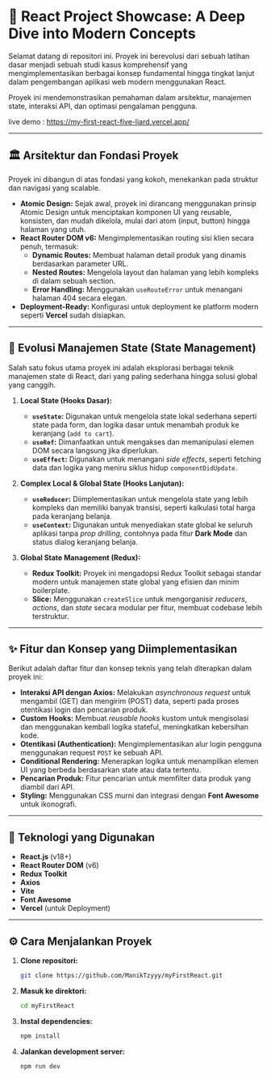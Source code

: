# 🚀 React Project Showcase: A Deep Dive into Modern Concepts

Selamat datang di repositori ini. Proyek ini berevolusi dari sebuah latihan dasar menjadi sebuah studi kasus komprehensif yang mengimplementasikan berbagai konsep fundamental hingga tingkat lanjut dalam pengembangan aplikasi web modern menggunakan React.

Proyek ini mendemonstrasikan pemahaman dalam arsitektur, manajemen state, interaksi API, dan optimasi pengalaman pengguna.

live demo : https://my-first-react-five-liard.vercel.app/

---

## 🏛️ Arsitektur dan Fondasi Proyek

Proyek ini dibangun di atas fondasi yang kokoh, menekankan pada struktur dan navigasi yang scalable.

* **Atomic Design:** Sejak awal, proyek ini dirancang menggunakan prinsip Atomic Design untuk menciptakan komponen UI yang reusable, konsisten, dan mudah dikelola, mulai dari atom (input, button) hingga halaman yang utuh.
* **React Router DOM v6:** Mengimplementasikan routing sisi klien secara penuh, termasuk:
    * **Dynamic Routes:** Membuat halaman detail produk yang dinamis berdasarkan parameter URL.
    * **Nested Routes:** Mengelola layout dan halaman yang lebih kompleks di dalam sebuah section.
    * **Error Handling:** Menggunakan `useRouteError` untuk menangani halaman 404 secara elegan.
* **Deployment-Ready:** Konfigurasi untuk deployment ke platform modern seperti **Vercel** sudah disiapkan.

---

## 🧠 Evolusi Manajemen State (State Management)

Salah satu fokus utama proyek ini adalah eksplorasi berbagai teknik manajemen state di React, dari yang paling sederhana hingga solusi global yang canggih.

1.  **Local State (Hooks Dasar):**
    * **`useState`:** Digunakan untuk mengelola state lokal sederhana seperti state pada form, dan logika dasar untuk menambah produk ke keranjang (`add to cart`).
    * **`useRef`:** Dimanfaatkan untuk mengakses dan memanipulasi elemen DOM secara langsung jika diperlukan.
    * **`useEffect`:** Digunakan untuk menangani *side effects*, seperti fetching data dan logika yang meniru siklus hidup `componentDidUpdate`.

2.  **Complex Local & Global State (Hooks Lanjutan):**
    * **`useReducer`:** Diimplementasikan untuk mengelola state yang lebih kompleks dan memiliki banyak transisi, seperti kalkulasi total harga pada keranjang belanja.
    * **`useContext`:** Digunakan untuk menyediakan state global ke seluruh aplikasi tanpa *prop drilling*, contohnya pada fitur **Dark Mode** dan status dialog keranjang belanja.

3.  **Global State Management (Redux):**
    * **Redux Toolkit:** Proyek ini mengadopsi Redux Toolkit sebagai standar modern untuk manajemen state global yang efisien dan minim boilerplate.
    * **Slice:** Menggunakan `createSlice` untuk mengorganisir *reducers*, *actions*, dan *state* secara modular per fitur, membuat codebase lebih terstruktur.

---

## ✨ Fitur dan Konsep yang Diimplementasikan

Berikut adalah daftar fitur dan konsep teknis yang telah diterapkan dalam proyek ini:

* **Interaksi API dengan Axios:** Melakukan *asynchronous request* untuk mengambil (GET) dan mengirim (POST) data, seperti pada proses otentikasi login dan pencarian produk.
* **Custom Hooks:** Membuat *reusable hooks* kustom untuk mengisolasi dan menggunakan kembali logika stateful, meningkatkan kebersihan kode.
* **Otentikasi (Authentication):** Mengimplementasikan alur login pengguna menggunakan request `POST` ke sebuah API.
* **Conditional Rendering:** Menerapkan logika untuk menampilkan elemen UI yang berbeda berdasarkan state atau data tertentu.
* **Pencarian Produk:** Fitur pencarian untuk memfilter data produk yang diambil dari API.
* **Styling:** Menggunakan CSS murni dan integrasi dengan **Font Awesome** untuk ikonografi.

---

## 🔧 Teknologi yang Digunakan

* **React.js** (v18+)
* **React Router DOM** (v6)
* **Redux Toolkit**
* **Axios**
* **Vite**
* **Font Awesome**
* **Vercel** (untuk Deployment)

---

## ⚙️ Cara Menjalankan Proyek

1.  **Clone repositori:**
    ```sh
    git clone https://github.com/ManikTzyyy/myFirstReact.git
    ```
2.  **Masuk ke direktori:**
    ```sh
    cd myFirstReact
    ```
3.  **Instal dependencies:**
    ```sh
    npm install
    ```
4.  **Jalankan development server:**
    ```sh
    npm run dev
    ```